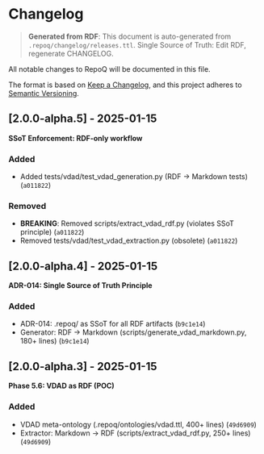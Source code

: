 # Changelog

> **Generated from RDF**: This document is auto-generated from `.repoq/changelog/releases.ttl`.
> Single Source of Truth: Edit RDF, regenerate CHANGELOG.

All notable changes to RepoQ will be documented in this file.

The format is based on [Keep a Changelog](https://keepachangelog.com/en/1.0.0/),
and this project adheres to [Semantic Versioning](https://semver.org/spec/v2.0.0.html).

## [2.0.0-alpha.5] - 2025-01-15

**SSoT Enforcement: RDF-only workflow**

### Added

- Added tests/vdad/test_vdad_generation.py (RDF → Markdown tests) (`a011822`)

### Removed

- **BREAKING**: Removed scripts/extract_vdad_rdf.py (violates SSoT principle) (`a011822`)
- Removed tests/vdad/test_vdad_extraction.py (obsolete) (`a011822`)

## [2.0.0-alpha.4] - 2025-01-15

**ADR-014: Single Source of Truth Principle**

### Added

- ADR-014: .repoq/ as SSoT for all RDF artifacts (`b9c1e14`)
- Generator: RDF → Markdown (scripts/generate_vdad_markdown.py, 180+ lines) (`b9c1e14`)

## [2.0.0-alpha.3] - 2025-01-15

**Phase 5.6: VDAD as RDF (POC)**

### Added

- VDAD meta-ontology (.repoq/ontologies/vdad.ttl, 400+ lines) (`49d6909`)
- Extractor: Markdown → RDF (scripts/extract_vdad_rdf.py, 250+ lines) (`49d6909`)
